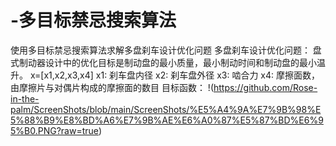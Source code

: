 # -多目标禁忌搜索算法
使用多目标禁忌搜索算法求解多盘刹车设计优化问题
多盘刹车设计优化问题：
  盘式制动器设计中的优化目标是制动盘的最小质量，最小制动时间和制动盘的最小温升。
x=[x1,x2,x3,x4]
x1: 刹车盘内径
x2: 刹车盘外径
x3: 啮合力
x4: 摩擦面数，由摩擦片与对偶片构成的摩擦面的数目
目标函数：
!(https://github.com/Rose-in-the-palm/ScreenShots/blob/main/ScreenShots/%E5%A4%9A%E7%9B%98%E5%88%B9%E8%BD%A6%E7%9B%AE%E6%A0%87%E5%87%BD%E6%95%B0.PNG?raw=true)
